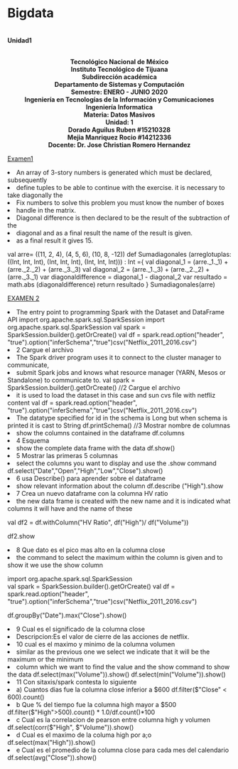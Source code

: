 # Bigdata
<br><strong>Unidad1</strong>
<p align="center">
<br><strong>Tecnológico Nacional de México</strong>
<br><strong>Instituto Tecnológico de Tijuana</strong>
<br><strong>Subdirección académica</strong>
<br><strong>Departamento de Sistemas y Computación</strong>
<br><strong>Semestre: ENERO - JUNIO 2020</strong>
<br><strong>Ingeniería en Tecnologías de la Información y Comunicaciones</strong>
<br><strong>Ingeniería Informatica</strong>
<br><strong>Materia: Datos Masivos</strong>
<br><strong>Unidad: 1</strong>
<br><strong>Dorado Aguilus Ruben #15210328</strong>
   <br><strong>Mejia Manriquez Rocio #14212336</strong>
<br><strong>Docente: Dr. Jose Christian Romero Hernandez</strong>
</p>




<a href="https://github.com/rubens084/Bigdata/blob/Unidad1/Examen/Examen.scala">Examen1</a>

<li>An array of 3-story numbers is generated which must be declared, subsequently
<li>define tuples to be able to continue with the exercise. it is necessary to take diagonally the
<li>Fix numbers to solve this problem you must know the number of boxes
<li>handle in the matrix.
<li>Diagonal difference is then declared to be the result of the subtraction of the
<li>diagonal and as a final result the name of the result is given.
<li>as a final result it gives 15.

val arre= ((11, 2, 4), (4, 5, 6), (10, 8, -12))
def Sumadiagonales (arreglotuplas: ((Int, Int, Int), (Int, Int, Int), (Int, Int, Int))) : Int ={
val diagonal_1 = (arre._1._1) + (arre._2._2) + (arre._3._3)
val diagonal_2 = (arre._1._3) + (arre._2._2) + (arre._3._1)
var diagonaldifference = diagonal_1 - diagonal_2
var resultado = math.abs (diagonaldifference)
return resultado
}
Sumadiagonales(arre)





<a href="https://github.com/rubens084/Bigdata/blob/Unidad1/Examen/ExamenU1-2.scala">EXAMEN 2</a>
                               
<li>The entry point to programming Spark with the Dataset and DataFrame API                                                                                                                                                                                                                                                                                                                                                                                                                                      import org.apache.spark.sql.SparkSession
import org.apache.spark.sql.SparkSession   
val spark = SparkSession.builder().getOrCreate()
val df = spark.read.option("header", "true").option("inferSchema","true")csv("Netflix_2011_2016.csv")
<li>2 Cargue el archivo
<li>The Spark driver program uses it to connect to the cluster manager to communicate, 
<li>submit Spark jobs and knows what resource manager (YARN, Mesos or Standalone) to communicate to.
val spark = SparkSession.builder().getOrCreate()
//2 Cargue el archivo
<li>it is used to load the dataset in this case and sun cvs file with netfliz content
val df = spark.read.option("header", "true").option("inferSchema","true")csv("Netflix_2011_2016.csv")
<li>The datatype specified for id in the schema is Long but when schema is printed it is cast to String
df.printSchema()
//3 Mostrar nombre de columnas
<li>show the columns contained in the dataframe
df.columns
<li>4 Esquema
<li>show the complete data frame with the data
df.show()
<li>5 Mostrar las primeras 5 columnas
<li>select the columns you want to display and use the .show command
df.select("Date","Open","High","Low","Close").show()
<li>6 usa Describe() para aprender sobre el dataframe
<li>show relevant information about the column
df.describe ("High").show 
<li>7 Crea un nuevo dataframe con la columna HV ratio
<li>the new data frame is created with the new name and it is indicated what columns it will have and the name of these

val df2 = df.withColumn("HV Ratio", df("High")/ df("Volume"))

df2.show

  <li>8 Que dato es el pico mas alto en la columna close
<li>the command to select the maximum within the column is given and to show it we use the show column

import org.apache.spark.sql.SparkSession   
val spark = SparkSession.builder().getOrCreate()
val df = spark.read.option("header", "true").option("inferSchema","true")csv("Netflix_2011_2016.csv")

df.groupBy("Date").max("Close").show()

<li>9 Cual es el significado de la columna close
<li>Descripcion:Es el valor de cierre de las acciones de netflix.
<li>10 cual es el maximo y minimo de la columna volumen
<li>similar as the previous one we select we indicate that it will be the maximum or the minimum 
<li>column which we want to find the value and the show command to show the data
df.select(max("Volume")).show()
df.select(min("Volume")).show() 

<li>11 Con sitaxis/spark contesta lo siguiente
<li>a) Cuantos dias fue la columna close inferior a $600
df.filter($"Close" < 600).count()
<li>b Que % del tiempo fue la columna high mayor a $500
df.filter($"High">500).count() * 1.0/df.count()*100
<li>c Cual es la correlacion de pearson entre columna high y volumen
df.select(corr($"High", $"Volume")).show()
<li>d Cual es el maximo de la columa high por a;o
df.select(max("High")).show()

<li>e Cual es el promedio de la columna close para cada  mes del calendario
df.select(avg("Close")).show() 
